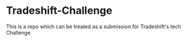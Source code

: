 # Tradeshift-Challenge
This is a repo which can be treated as a submission for Tradeshift's tech  Challenge
